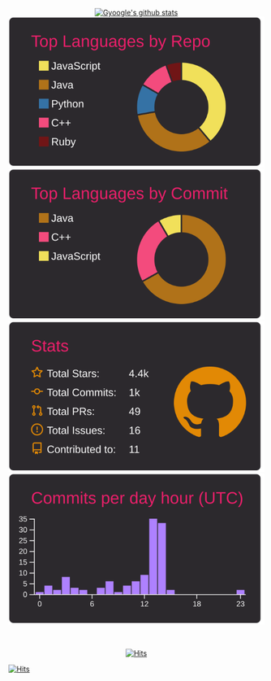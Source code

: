  
<div align=center>
 
[![Gyoogle's github stats](https://github-readme-stats.vercel.app/api?username=gyoogle&show_icons=true&theme=radical)](https://github.com/rkaclfdl123) <br>
[![](https://raw.githubusercontent.com/gyoogle/Card/master/profile-summary-card-output/monokai/1-repos-per-language.svg)](https://github.com/rkaclfdl123) [![](https://raw.githubusercontent.com/gyoogle/Card/master/profile-summary-card-output/monokai/2-most-commit-language.svg)](https://github.com/rkaclfdl123)
[![](https://raw.githubusercontent.com/gyoogle/Card/master/profile-summary-card-output/monokai/3-stats.svg)](https://github.com/rkaclfdl123) [![](https://raw.githubusercontent.com/gyoogle/Card/master/profile-summary-card-output/monokai/4-productive-time.svg)](https://github.com/rkaclfdl123)


<!--
[![Gyoogle's github stats](https://github-readme-stats.vercel.app/api?username=gyoogle&show_icons=true&theme=radical)](https://github.com/rkaclfdl123)
<br>
[![trophy](https://github-profile-trophy.vercel.app/?username=gyoogle&theme=onedark)](https://github.com/rkaclfdl123)


[![Solved.ac Profile](http://mazassumnida.wtf/api/generate_badge?boj=kim6394)](https://solved.ac/kim6394)
-->

<br>
  
[![Hits](https://hits.seeyoufarm.com/api/count/incr/badge.svg?url=https%3A%2F%2Fgithub.com%2Fgyoogle%2Fhit-counter&count_bg=%2379C83D&title_bg=%23555555&icon=&icon_color=%23E7E7E7&title=hits&edge_flat=false)](https://hits.seeyoufarm.com)

</div>


[![Hits](https://hits.seeyoufarm.com/api/count/incr/badge.svg?url=https://github.com/rkaclfdl123%2Fgjbae1212%2Fhit-counter&count_bg=%237900FF&title_bg=%23FFDF00&icon=&icon_color=%23E7E7E7&title=hits&edge_flat=false)](https://hits.seeyoufarm.com)
